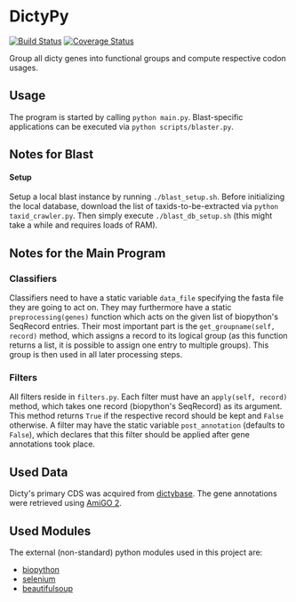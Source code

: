 # DictyPy
[![Build Status](https://travis-ci.org/kpj/DictyPy.svg?branch=master)](https://travis-ci.org/kpj/DictyPy)
[![Coverage Status](https://coveralls.io/repos/kpj/DictyPy/badge.svg?branch=master)](https://coveralls.io/r/kpj/DictyPy?branch=master)

Group all dicty genes into functional groups and compute respective codon usages.


## Usage
The program is started by calling `python main.py`. Blast-specific applications can be executed via `python scripts/blaster.py`.


## Notes for Blast
#### Setup
Setup a local blast instance by running `./blast_setup.sh`. Before initializing the local database, download the list of taxids-to-be-extracted via `python taxid_crawler.py`. Then simply execute `./blast_db_setup.sh` (this might take a while and requires loads of RAM).


## Notes for the Main Program
### Classifiers
Classifiers need to have a static variable `data_file` specifying the fasta file they are going to act on. They may furthermore have a static `preprocessing(genes)` function which acts on the given list of biopython's SeqRecord entries.
Their most important part is the `get_groupname(self, record)` method, which assigns a record to its logical group (as this function returns a list, it is possible to assign one entry to multiple groups). This group is then used in all later processing steps.

### Filters
All filters reside in `filters.py`. Each filter must have an `apply(self, record)` method, which takes one record (biopython's SeqRecord) as its argument.
This method returns `True` if the respective record should be kept and `False` otherwise.
A filter may have the static variable `post_annotation` (defaults to `False`), which declares that this filter should be applied after gene annotations took place.


## Used Data
Dicty's primary CDS was acquired from [dictybase](http://dictybase.org/). The gene annotations were retrieved using [AmiGO 2](http://amigo.geneontology.org/amigo/landing).

## Used Modules
The external (non-standard) python modules used in this project are:
* [biopython](http://biopython.org/)
* [selenium](https://selenium-python.readthedocs.org/)
* [beautifulsoup](http://www.crummy.com/software/BeautifulSoup/bs4/doc/)
